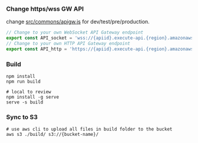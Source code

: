 ### Change https/wss GW API
 change [src/commons/apigw.js](src/commons/apigw.js) for dev/test/pre/production. 
 ```js
// Change to your own WebSocket API Gateway endpoint
export const API_socket = 'wss://{apiid}.execute-api.{region}.amazonaws.com/dev';
// Change to your own HTTP API Gateway endpoint
export const API_http = 'https://{apiid}.execute-api.{region}.amazonaws.com';
 ```

### Build
```shell
npm install
npm run build

# local to review
npm install -g serve
serve -s build
```

### Sync to S3
```shell
# use aws cli to upload all files in build folder to the bucket
aws s3 ./build/ s3://{bucket-name}/
```